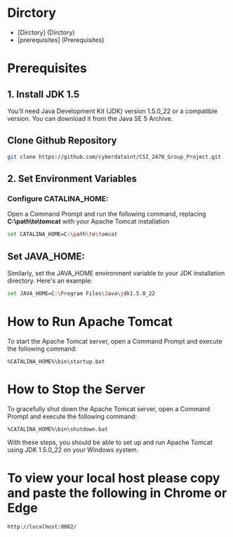 # Dirctory 
 - [Dirctory] (Dirctory)
 - [prerequisites] (Prerequisites)


# Prerequisites
## 1. Install JDK 1.5
You'll need Java Development Kit (JDK) version 1.5.0_22 or a compatible version. You can download it from the Java SE 5 Archive.

## Clone Github Repository 

~~~sh
git clone https://github.com/cyberdataint/CSI_2470_Group_Project.git
~~~

## 2. Set Environment Variables
### Configure CATALINA_HOME:

Open a Command Prompt and run the following command, replacing **C:\path\to\tomcat** with your Apache Tomcat installation 


~~~sh
set CATALINA_HOME=C:\path\to\tomcat
~~~
## Set JAVA_HOME:

Similarly, set the JAVA_HOME environment variable to your JDK installation directory. Here's an example:

~~~sh
set JAVA_HOME=C:\Program Files\Java\jdk1.5.0_22
~~~
# How to Run Apache Tomcat

To start the Apache Tomcat server, open a Command Prompt and execute the following command:

~~~
%CATALINA_HOME%\bin\startup.bat
~~~

# How to Stop the Server
To gracefully shut down the Apache Tomcat server, open a Command Prompt and execute the following command:
~~~
%CATALINA_HOME%\bin\shutdown.bat
~~~
With these steps, you should be able to set up and run Apache Tomcat using JDK 1.5.0_22 on your Windows system.

# To view your local host please copy and paste the following in Chrome or Edge 

~~~
http://localhost:8082/
~~~

